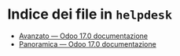 # Indice dei file in `helpdesk`

- [Avanzato — Odoo 17.0 documentazione](./advanced.md)
- [Panoramica — Odoo 17.0 documentazione](./overview.md)
